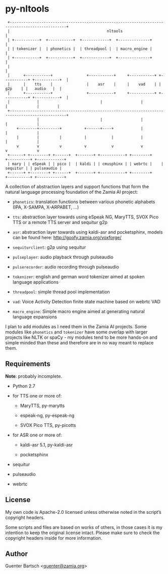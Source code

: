 py-nltools
==========

     +-----------------------------------------------------------------------------------------------+
     |                                           nltools                                             |
     | +-----------+  +-----------+  +------------+  +--------------+                                |
     | | tokenizer |  | phonetics |  | threadpool |  | macro_engine |                                |
     | +-----------+  +-----------+  +------------+  +--------------+                                |
     |                                                                                               |
     |      +-----------+               +-----------+     +-----------+ +-----------+ +-----------+  |
     |      |    tts    |               |    asr    |     |    vad    | |    g2p    | |   audio   |  |
     |      +-----------+               +-----------+     +-----------+ +-----------+ +-----------+  |
     |            |                           |                 |             |             |        |
     +-----------------------------------------------------------------------------------------------+
                  |                           |                 |             |             |
         +--------+---------+          +------+----+            |             |             |
         |        |         |          |           |            |             |             |
         v        v         v          v           v            v             v             v
     +------+ +--------+ +------+  +-------+ +-----------+ +--------+    +----------+ +------------+
     | mary | | eSpeak | | pico |  | kaldi | | cmusphinx | | webrtc |    | sequitur | | pulseaudio |
     +------+ +--------+ +------+  +-------+ +-----------+ +--------+    +----------+ +------------+

A collection of abstraction layers and support functions that form the
natural language processing foundation of the Zamia AI project:

-   `phonetics`: translation functions between various phonetic
    alphabets (IPA, X-SAMPA, X-ARPABET, …)

-   `tts`: abstraction layer towards using eSpeak NG, MaryTTS, SVOX Pico
    TTS or a remote TTS server and sequitur g2p

-   `asr`: abstraction layer towards using kaldi-asr and pocketsphinx,
    models can be found here: <http://goofy.zamia.org/voxforge/>

-   `sequiturclient`: g2p using sequitur

-   `pulseplayer`: audio playback through pulseaudio

-   `pulserecorder`: audio recording through pulseaudio

-   `tokenizer`: english and german word tokenizer aimed at spoken
    language applications

-   `threadpool`: simple thread pool implementation

-   `vad`: Voice Activity Detection finite state machine based on webrtc
    VAD

-   `macro_engine`: Simple macro engine aimed at generating natural
    language expansions

I plan to add modules as I need them in the Zamia AI projects. Some
modules like `phonetics` and `tokenizer` have some overlap with larger
projects like NLTK or spaCy - my modules tend to be more hands-on and
simple minded than these and therefore are in no way meant to replace
them.

Requirements
------------

**Note**: probably incomplete.

-   Python 2.7

-   for TTS one or more of:

    -   MaryTTS, py-marytts

    -   espeak-ng, py-espeak-ng

    -   SVOX Pico TTS, py-picotts

-   for ASR one or more of:

    -   kaldi-asr 5.1, py-kaldi-asr

    -   pocketsphinx

-   sequitur

-   pulseaudio

-   webrtc

License
-------

My own code is Apache-2.0 licensed unless otherwise noted in the
script’s copyright headers.

Some scripts and files are based on works of others, in those cases it
is my intention to keep the original license intact. Please make sure to
check the copyright headers inside for more information.

Author
------

Guenter Bartsch \<<guenter@zamia.org>\>
